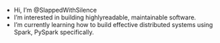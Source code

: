 -  Hi, I’m @SlappedWithSilence
-  I’m interested in building highlyreadable, maintainable software.
-  I’m currently learning how to build effective distributed systems using Spark, PySpark specifically.

<!---
SlappedWithSilence/SlappedWithSilence is a ✨ special ✨ repository because its `README.md` (this file) appears on your GitHub profile.
You can click the Preview link to take a look at your changes.
--->
